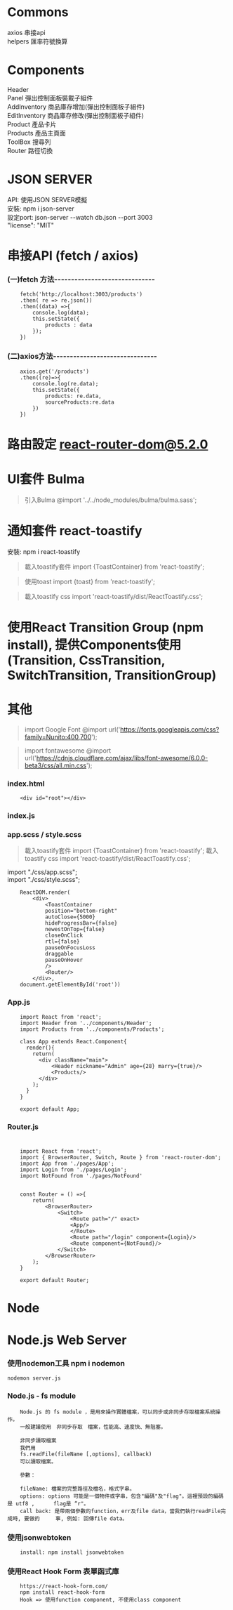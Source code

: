 # Commons
axios 串接api  
helpers 匯率符號換算  

# Components
Header  
Panel 彈出控制面板裝載子組件  
AddInventory 商品庫存增加(彈出控制面板子組件)  
EditInventory 商品庫存修改(彈出控制面板子組件)  
Product 產品卡片  
Products 產品主頁面  
ToolBox 搜尋列  
Router 路徑切換  


# JSON SERVER
API: 使用JSON SERVER模擬  
安裝: npm i json-server  
設定port: json-server --watch db.json --port 3003  
"license": "MIT"  

# 串接API (fetch / axios)
### (一)fetch 方法------------------------------
        fetch('http://localhost:3003/products')
        .then( re => re.json())
        .then((data) =>{
            console.log(data);
            this.setState({
                products : data
            });
        }) 

 ### (二)axios方法-------------------------------
        axios.get('/products')
        .then((re)=>{
            console.log(re.data);
            this.setState({
                products: re.data,
                sourceProducts:re.data
            })
        })
# 路由設定 react-router-dom@5.2.0
# UI套件 Bulma
>引入Bulma
@import '../../node_modules/bulma/bulma.sass';

# 通知套件 react-toastify
安裝: npm i react-toastify
>載入toastify套件
import {ToastContainer} from 'react-toastify';

>使用toast
>import {toast} from 'react-toastify';

>載入toastify css
import 'react-toastify/dist/ReactToastify.css';

# 使用React Transition Group (npm install), 提供Components使用(Transition, CssTransition, SwitchTransition, TransitionGroup)

# 其他


>import  Google Font
@import url('https://fonts.googleapis.com/css?family=Nunito:400,700');

>import fontawesome
@import url('https://cdnjs.cloudflare.com/ajax/libs/font-awesome/6.0.0-beta3/css/all.min.css');

### index.html
        <div id="root"></div>

### index.js
### app.scss / style.scss
>載入toastify套件
import {ToastContainer} from 'react-toastify';
>載入toastify css
import 'react-toastify/dist/ReactToastify.css';

import "./css/app.scss";  
import "./css/style.scss";  

        ReactDOM.render(
            <div>
                <ToastContainer
                position="bottom-right"
                autoClose={5000}
                hideProgressBar={false}
                newestOnTop={false}
                closeOnClick
                rtl={false}
                pauseOnFocusLoss
                draggable
                pauseOnHover
                />
                <Router/>
            </div>,
        document.getElementById('root'))

### App.js
        import React from 'react';
        import Header from '../components/Header';
        import Products from '../components/Products';

        class App extends React.Component{
          render(){
            return(
              <div className="main">
                  <Header nickname="Admin" age={28} marry={true}/>
                  <Products/>
              </div>
            );
          }
        }

        export default App;

### Router.js
# <App/> <Login/> <NotFound/>
        import React from 'react';
        import { BrowserRouter, Switch, Route } from 'react-router-dom';
        import App from './pages/App';
        import Login from './pages/Login';
        import NotFound from './pages/NotFound'


        const Router = () =>{
            return(
                <BrowserRouter>
                    <Switch>
                        <Route path="/" exact>
                        <App/>
                        </Route>
                        <Route path="/login" component={Login}/>
                        <Route component={NotFound}/>
                    </Switch>
                </BrowserRouter>
            );
        }

        export default Router;

# Node
# Node.js Web Server

### 使用nodemon工具 npm i nodemon 
    nodemon server.js 
    
### Node.js - fs module

        Node.js 的 fs module ，是用來操作實體檔案，可以同步或非同步存取檔案系統操作。
        一般建議使用　非同步存取　檔案，性能高、速度快、無阻塞。
        
        非同步讀取檔案
        我們用
        fs.readFile(fileName [,options], callback)
        可以讀取檔案。
        
        參數：
        
        fileName: 檔案的完整路徑及檔名，格式字串。
        options: options 可能是一個物件或字串，包含"編碼"及"flag"。這裡預設的編碼是 utf8 ,      flag是 “r"。
        call back: 是帶兩個參數的function，err及file data，當我們執行readFile完成時, 要做的     事, 例如: 回傳file data。

### 使用jsonwebtoken

        install: npm install jsonwebtoken


### 使用React Hook Form 表單函式庫
        https://react-hook-form.com/
        npm install react-hook-form
        Hook => 使用function component, 不使用class component
        
